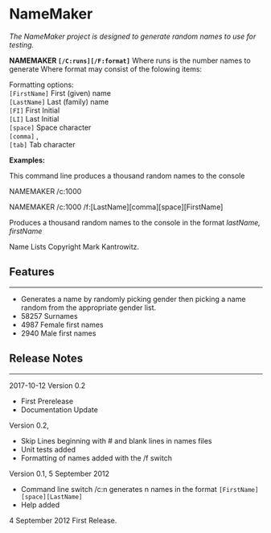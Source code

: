 # NameMaker
*The NameMaker project is designed to generate random names to use for testing.*

**NAMEMAKER `[/C:runs][/F:format]`**
Where runs is the number names to generate
Where format may consist of the folowing items:

Formatting options:  
`[FirstName]`   First (given) name  
`[LastName]`    Last (family) name  
`[FI]`          First Initial  
`[LI]`          Last Initial  
`[space]`       Space character  
`[comma]`       ,  
`[tab]`         Tab character  

**Examples:**

This command line produces a thousand random names to the console

NAMEMAKER /c:1000

NAMEMAKER /c:1000 /f:[LastName][comma][space][FirstName]

Produces a thousand random names to the console in the format *lastName, firstName*

Name Lists Copyright Mark Kantrowitz.

## Features
--------

* Generates a name by randomly picking gender then picking a name random from the appropriate gender list.
* 58257 Surnames
* 4987 Female first names
* 2940 Male first names

## Release Notes
-------------
2017-10-12  Version 0.2 
* First Prerelease
* Documentation Update

Version 0.2, 
* Skip Lines beginning with # and blank lines in names files
* Unit tests added
* Formatting of names added with the /f switch

Version 0.1, 5 September 2012
* Command line switch /c:n generates n names in the format `[FirstName][space][LastName]`
* Help added

4 September 2012	First Release.
